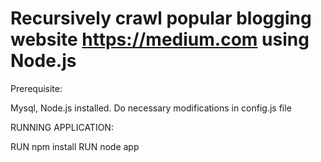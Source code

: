 # Recursively crawl popular blogging website https://medium.com using Node.js

Prerequisite:

Mysql, Node.js installed.
Do necessary modifications in config.js file

RUNNING APPLICATION: 

RUN npm install
RUN node app

